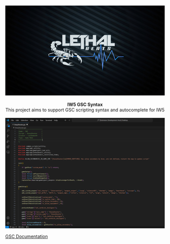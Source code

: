 <p align="center">
  <img src="https://github.com/LastDemon99/LastDemon99/blob/main/Data/lb_logo.jpg">  
  <br><br>
  <b>IW5 GSC Syntax</b><br>
  <a>This project aims to support GSC scripting syntax and autocomplete for IW5</a> 
  <br><br>
  <img src="https://github.com/LastDemon99/IW5-GSC-Syntax/blob/master/images/screenshots/iw5-gsc-syntax-preview.png"> 
</p>

[GSC Documentation](https://github.com/LastDemon99/IW5-GSC-Syntax/tree/master/gsc-doc)